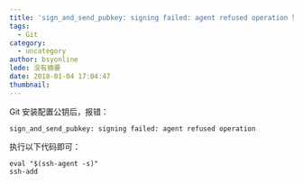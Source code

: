 ```yaml
---
title: 'sign_and_send_pubkey: signing failed: agent refused operation 错误的解决办法'
tags:
  - Git
category:
  - uncategory
author: bsyonline
lede: 没有摘要
date: 2018-01-04 17:04:47
thumbnail:
---
```


Git 安装配置公钥后，报错：
```
sign_and_send_pubkey: signing failed: agent refused operation
```
执行以下代码即可：
```
eval "$(ssh-agent -s)"
ssh-add
```